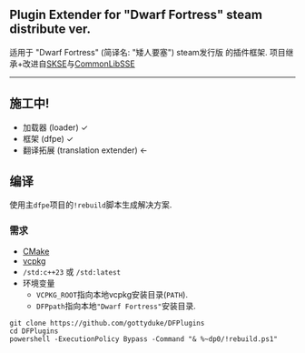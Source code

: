 Plugin Extender for "Dwarf Fortress" steam distribute ver.
---
适用于 "Dwarf Fortress" (简译名: "矮人要塞") steam发行版 的插件框架. 项目继承+改进自[SKSE](skse.silverlock.org)与[CommonLibSSE](https://github.com/Ryan-rsm-McKenzie/CommonLibSSE)

---
## 施工中!

- 加载器 (loader) &#10003;
- 框架 (dfpe) &#10003;
- 翻译拓展 (translation extender) <-

## 编译

使用主`dfpe`项目的`!rebuild`脚本生成解决方案.  

### 需求
+ [CMake](https://cmake.org)
+ [vcpkg](https://github.com/microsoft/vcpkg/releases)
+ `/std:c++23` 或 `/std:latest`
+ 环境变量  
   + `VCPKG_ROOT`指向本地vcpkg安装目录(`PATH`).  
   + `DFPpath`指向本地`"Dwarf Fortress"`安装目录.  


```
git clone https://github.com/gottyduke/DFPlugins
cd DFPlugins
powershell -ExecutionPolicy Bypass -Command "& %~dp0/!rebuild.ps1"
```